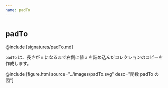 ```yaml
---
name: padTo
---
```


# `padTo`

@include [signatures/padTo.md]

`padTo` は、長さが `m` になるまで右側に値 `a` を詰め込んだコレクションのコピーを作成します。

@include [figure.html source="../images/padTo.svg" desc="関数 padTo の図"]
